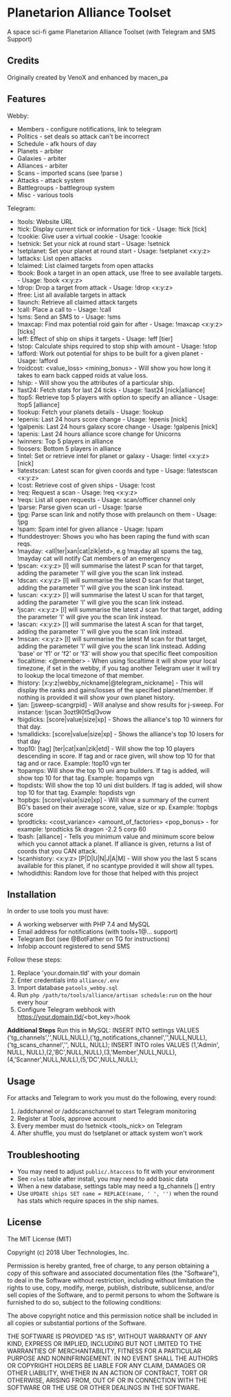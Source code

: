 # Planetarion Alliance Toolset
A space sci-fi game Planetarion Alliance Toolset (with Telegram and SMS Support)

## Credits
Originally created by VenoX and enhanced by macen_pa

## Features

Webby:
 * Members - configure notifications, link to telegram
 * Politics - set deals so attack can't be incorrect
 * Schedule - afk hours of day
 * Planets - arbiter
 * Galaxies - arbiter
 * Alliances - arbiter
 * Scans - imported scans (see !parse <scan url>)
 * Attacks - attack system
 * Battlegroups - battlegroup system
 * Misc - various tools

Telegram:
 * !tools: Website URL
 * !tick: Display current tick or information for tick - Usage: !tick [tick]
 * !cookie: Give user a virtual cookie - Usage: !cookie <nick> <reason>
 * !setnick: Set your nick at round start - Usage: !setnick <nick>
 * !setplanet: Set your planet at round start - Usage: !setplanet <x:y:z>
 * !attacks: List open attacks
 * !claimed: List claimed targets from open attacks
 * !book: Book a target in an open attack, use !free to see available targets. - Usage: !book <x:y:z> <landing tick>
 * !drop: Drop a target from attack - Usage: !drop <x:y:z> <landing tick>
 * !free: List all available targets in attack
 * !launch: Retrieve all claimed attack targets
 * !call: Place a call to <nick> - Usage: !call <nick>
 * !sms: Send an SMS to <nick> - Usage: !sms <nick> <message>
 * !maxcap: Find max potential roid gain for <target> after <ticks of roiding> - Usage: !maxcap <x:y:z> [ticks]
 * !eff: Effect of ship on ships it targets - Usage:  !eff <amount> <ship> [tier]
 * !stop: Calculate ships required to stop ship with amount - Usage: !stop <ship> <amount>
 * !afford: Work out potential for ships to be built for a given planet - Usage: !afford <coords> <ship>
 * !roidcost: <roids> <value_loss> <mining_bonus> - Will show you how long it takes to earn back capped roids at value loss.
 * !ship: <name> - Will show you the attributes of a particular ship.
 * !last24: Fetch stats for last 24 ticks - Usage: !last24 [nick|alliance]
 * !top5: Retrieve top 5 players with option to specify an alliance - Usage: !top5 [alliance]
 * !lookup: Fetch your planets details - Usage: !lookup
 * !epenis: Last 24 hours score change - Usage: !epenis [nick]
 * !galpenis: Last 24 hours galaxy score change - Usage: !galpenis [nick]
 * !apenis: Last 24 hours alliance score change for Unicorns
 * !winners: Top 5 players in alliance
 * !loosers: Bottom 5 players in alliance
 * !intel: Set or retrieve intel for planet or galaxy - Usage: !intel <x:y:z> [nick]
 * !latestscan: Latest scan for given coords and type - Usage: !latestscan <x:y:z> <pdau>
 * !cost: Retrieve cost of given ships - Usage: !cost <amount> <ship>
 * !req: Request a scan - Usage: !req <x:y:z> <pduaj>
 * !reqs: List all open requests - Usage: scan/officer channel only
 * !parse: Parse given scan url - Usage: !parse <scan url>
 * !jpg: Parse scan link and notify those with prelaunch on them - Usage: !jpg <group scan url>
 * !spam: Spam intel for given alliance - Usage: !spam <alliance>
 * !funddestroyer: Shows you who has been raping the fund with scan reqs.
 * !mayday: <all|ter|xan|cat|zik|etd>, e.g !mayday all spams the tag, !mayday cat will notify Cat members of an emergency
 * !pscan: <x:y:z> [l] will summarise the latest P scan for that target, adding the parameter 'l' will give you the scan link instead.
 * !dscan: <x:y:z> [l] will summarise the latest D scan for that target, adding the parameter 'l' will give you the scan link instead.
 * !uscan: <x:y:z> [l] will summarise the latest U scan for that target, adding the parameter 'l' will give you the scan link instead.
 * !jscan: <x:y:z> [l] will summarise the latest J scan for that target, adding the parameter 'l' will give you the scan link instead.
 * !ascan: <x:y:z> [l] will summarise the latest A scan for that target, adding the parameter 'l' will give you the scan link instead.
 * !mscan: <x:y:z> [l] will summarise the latest M scan for that target, adding the parameter 'l' will give you the scan link instead. Adding 'base' or 'f1' or 'f2' or 'f3' will show you that specific fleet composition
 * !localtime: <@member> - When using !localtime it will show your local timezone, if set in the webby, if you tag another Telegram user it will try to lookup the local timezone of that member.
 * !history: [x:y:z|webby_nickname|@telegram_nickname] - This will display the ranks and gains/losses of the specified planet/member. If nothing is provided it will show your own planet history.
 * !jan: [jsweep-scangrpid] - Will analyse and show results for j-sweep. For instance: !jscan 3ozt9l0t5ql3vow
 * !bigdicks: [score|value|size|xp] - Shows the alliance's top 10 winners for that day.
 * !smalldicks: [score|value|size|xp] - Shows the alliance's top 10 losers for that day
 *  !top10: [tag] [ter|cat|xan|zik|etd] - Will show the top 10 players descending in score. If tag and or race given, will show top 10 for that tag and or race. Example: !top10 vgn ter
 *  !topamps: Will show the top 10 uni amp builders. If tag is added, will show top 10 for that tag. Example: !topamps vgn
 *  !topdists: Will show the top 10 uni dist builders. If tag is added, will show top 10 for that tag. Example: !topdists vgn
 *  !topbgs: [score|value|size|xp] - Will show a summary of the current BG's based on their average score, value, size or xp. Example: !topbgs score
 *  !prodticks: <amount> <ship> <cost_variance> <amount_of_factories> <government> <pop_bonus> - for example: !prodticks 5k dragon -2.2 5 corp 60
 *  !bash: [alliance] - Tells you minimum value and minimum score below which you cannot attack a planet. If alliance is given, returns a list of coords that you CAN attack.
 *  !scanhistory: <x:y:z> [P|D|U|N|J|A|M] - Will show you the last 5 scans available for this planet, if no scantype provided it will show all types.
 *  !whodidthis: Random love for those that helped with this project
 
 ## Installation
 
 In order to use tools you must have:
 - A working webserver with PHP 7.4 and MySQL
 - Email address for notifications (with tools+1@... support)
 - Telegram Bot (see @BotFather on TG for instructions)
 - Infobip account registered to send SMS 
 
 Follow these steps:
 1) Replace 'your.domain.tld' with your domain
 2) Enter credentials into `alliance/.env`
 3) Import database `patools_webby.sql`
 4) Run `php /path/to/tools/alliance/artisan schedule:run` on the hour every hour
 5) Configure Telegram webhook with https://your.domain.tld/<bot_key>/hook
 
 **Additional Steps**
 Run this in MySQL:
 INSERT INTO settings VALUES ('tg_channels','',NULL,NULL),('tg_notifications_channel','',NULL,NULL),('tg_scans_channel','', NULL, NULL);
 INSERT INTO roles VALUES (1,'Admin', NULL, NULL),(2,'BC',NULL,NULL),(3,'Member',NULL,NULL),(4,'Scanner',NULL,NULL),(5,'DC',NULL,NULL);
 
 ## Usage
 For attacks and Telegram to work you must do the following, every round:
 1) /addchannel or /addscanschannel to start Telegram monitoring
 2) Register at Tools, approve account
 3) Every member must do !setnick <tools_nick> on Telegram
 4) After shuffle, you must do !setplanet <xyz> or attack system won't work
	 
 ## Troubleshooting
  * You may need to adjust `public/.htaccess` to fit with your environment
  * See `roles` table after install, you may need to add basic data
  * When a new database, settings table may need a tg_channels [] entry
  * Use `UPDATE ships SET name = REPLACE(name, ' ', '')` when the round has stats which require spaces in the ship names.
	
## License

The MIT License (MIT)

Copyright (c) 2018 Uber Technologies, Inc.

Permission is hereby granted, free of charge, to any person obtaining a copy
of this software and associated documentation files (the "Software"), to deal
in the Software without restriction, including without limitation the rights
to use, copy, modify, merge, publish, distribute, sublicense, and/or sell
copies of the Software, and to permit persons to whom the Software is
furnished to do so, subject to the following conditions:

The above copyright notice and this permission notice shall be included in
all copies or substantial portions of the Software.

THE SOFTWARE IS PROVIDED "AS IS", WITHOUT WARRANTY OF ANY KIND, EXPRESS OR
IMPLIED, INCLUDING BUT NOT LIMITED TO THE WARRANTIES OF MERCHANTABILITY,
FITNESS FOR A PARTICULAR PURPOSE AND NONINFRINGEMENT. IN NO EVENT SHALL THE
AUTHORS OR COPYRIGHT HOLDERS BE LIABLE FOR ANY CLAIM, DAMAGES OR OTHER
LIABILITY, WHETHER IN AN ACTION OF CONTRACT, TORT OR OTHERWISE, ARISING FROM,
OUT OF OR IN CONNECTION WITH THE SOFTWARE OR THE USE OR OTHER DEALINGS IN
THE SOFTWARE.
